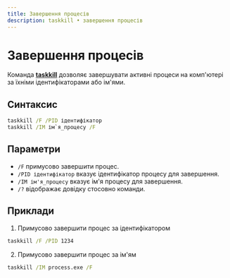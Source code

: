 ```yaml
---
title: Завершення процесів
description: taskkill • завершення процесів
---
```


# Завершення процесів

Команда **[taskkill](https://docs.microsoft.com/en-us/windows-server/administration/windows-commands/taskkill 'Microsoft Dosc')** дозволяє завершувати активні процеси на комп'ютері за їхніми ідентифікаторами або ім'ями.

## Синтаксис

```cmd
taskkill /F /PID ідентифікатор
taskkill /IM ім`я_процесу /F
```

## Параметри

- `/F` примусово завершити процес.
- `/PID ідентифікатор` вказує ідентифікатор процесу для завершення.
- `/IM ім'я_процесу` вказує ім'я процесу для завершення.
- `/?` відображає довідку стосовно команди.

## Приклади

1. Примусово завершити процес за ідентифікатором

```cmd
taskkill /F /PID 1234
```

2. Примусово завершити процес за ім'ям

```cmd
taskkill /IM process.exe /F
```
